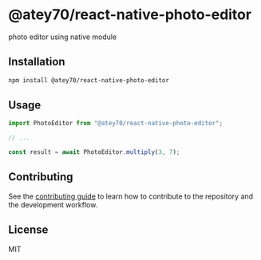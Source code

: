# @atey70/react-native-photo-editor

photo editor using native module

## Installation

```sh
npm install @atey70/react-native-photo-editor
```

## Usage

```js
import PhotoEditor from "@atey70/react-native-photo-editor";

// ...

const result = await PhotoEditor.multiply(3, 7);
```

## Contributing

See the [contributing guide](CONTRIBUTING.md) to learn how to contribute to the repository and the development workflow.

## License

MIT
